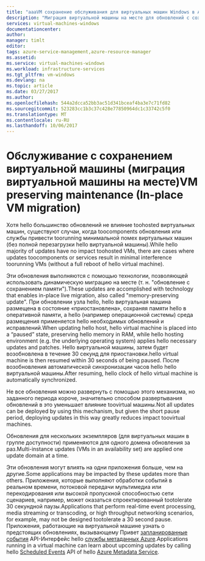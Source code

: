 ```yaml
---
title: "aaaVM сохранение обслуживания для виртуальных машин Windows в Azure | Документы Microsoft"
description: "Миграция виртуальной машины на месте для обновлений с сохранением содержимого памяти."
services: virtual-machines-windows
documentationcenter: 
author: 
manager: timlt
editor: 
tags: azure-service-management,azure-resource-manager
ms.assetid: 
ms.service: virtual-machines-windows
ms.workload: infrastructure-services
ms.tgt_pltfrm: vm-windows
ms.devlang: na
ms.topic: article
ms.date: 03/27/2017
ms.author: 
ms.openlocfilehash: 544a2dcca52bb3ac51d341bceaf4ba3e7c71fd82
ms.sourcegitcommit: 523283cc1b3c37c428e77850964dc1c33742c5f0
ms.translationtype: MT
ms.contentlocale: ru-RU
ms.lasthandoff: 10/06/2017
---
```

# <a name="vm-preserving-maintenance-in-place-vm-migration"></a><span data-ttu-id="266a8-103">Обслуживание с сохранением виртуальной машины (миграция виртуальной машины на месте)</span><span class="sxs-lookup"><span data-stu-id="266a8-103">VM preserving maintenance (In-place VM migration)</span></span>

<span data-ttu-id="266a8-104">Хотя hello большинство обновлений не влияние toohosted виртуальных машин, существуют случаи, когда toocomponents обновления или службы привести toorunning минимальной помех виртуальных машин (без полной перезагрузки hello виртуальной машины).</span><span class="sxs-lookup"><span data-stu-id="266a8-104">While hello majority of updates have no impact toohosted VMs, there are cases where updates toocomponents or services result in minimal interference toorunning VMs (without a full reboot of hello virtual machine).</span></span>

<span data-ttu-id="266a8-105">Эти обновления выполняются с помощью технологии, позволяющей использовать динамическую миграцию на месте (т. н. "обновление с сохранением памяти").</span><span class="sxs-lookup"><span data-stu-id="266a8-105">These updates are accomplished with technology that enables in-place live migration, also called "memory-preserving update".</span></span> <span data-ttu-id="266a8-106">При обновлении узла hello, hello виртуальная машина размещена в состояние «приостановлена», сохраняя памяти hello в оперативной памяти, а hello (например операционной системы) среда размещения применяется hello необходимых обновлений и исправлений.</span><span class="sxs-lookup"><span data-stu-id="266a8-106">When updating hello host, hello virtual machine is placed into a “paused” state, preserving hello memory in RAM, while hello hosting environment (e.g. the underlying operating system) applies hello necessary updates and patches.</span></span>
<span data-ttu-id="266a8-107">Hello виртуальной машины, затем будет возобновлена в течение 30 секунд для приостановки.</span><span class="sxs-lookup"><span data-stu-id="266a8-107">hello virtual machine is then resumed within 30 seconds of being paused.</span></span>
<span data-ttu-id="266a8-108">После возобновления автоматической синхронизации часов hello hello виртуальной машины.</span><span class="sxs-lookup"><span data-stu-id="266a8-108">After resuming, hello clock of hello virtual machine is automatically synchronized.</span></span>

<span data-ttu-id="266a8-109">Не все обновления можно развернуть с помощью этого механизма, но заданного периода короче, значительно способом развертывания обновлений в это уменьшает влияние toovirtual машины.</span><span class="sxs-lookup"><span data-stu-id="266a8-109">Not all updates can be deployed by using this mechanism, but given the short pause period, deploying updates in this way greatly reduces impact toovirtual machines.</span></span>

<span data-ttu-id="266a8-110">Обновления для нескольких экземпляров (для виртуальных машин в группе доступности) применяются для одного домена обновления за раз.</span><span class="sxs-lookup"><span data-stu-id="266a8-110">Multi-instance updates (VMs in an availability set) are applied one update domain at a time.</span></span>

<span data-ttu-id="266a8-111">Эти обновления могут влиять на одни приложения больше, чем на другие.</span><span class="sxs-lookup"><span data-stu-id="266a8-111">Some applications may be impacted by these updates more than others.</span></span> <span data-ttu-id="266a8-112">Приложения, которые выполняют обработки событий в реальном времени, потоковой передачи мультимедиа или перекодирования или высокой пропускной способностью сети сценариев, например, может оказаться спроектированный tootolerate 30 секундной паузы.</span><span class="sxs-lookup"><span data-stu-id="266a8-112">Applications that perform real-time event processing, media streaming or transcoding, or high throughput networking scenarios, for example, may not be designed tootolerate a 30 second pause.</span></span> <span data-ttu-id="266a8-113">Приложения, работающие на виртуальной машине узнать о предстоящих обновлениях, вызывающему Привет [запланированные события](../virtual-machines-scheduled-events.md) API-Интерфейс hello [службы метаданных Azure](../virtual-machines-instancemetadataservice-overview.md).</span><span class="sxs-lookup"><span data-stu-id="266a8-113">Applications running in a virtual machine can learn about upcoming updates by calling hello [Scheduled Events](../virtual-machines-scheduled-events.md) API of hello [Azure Metadata Service](../virtual-machines-instancemetadataservice-overview.md).</span></span>
